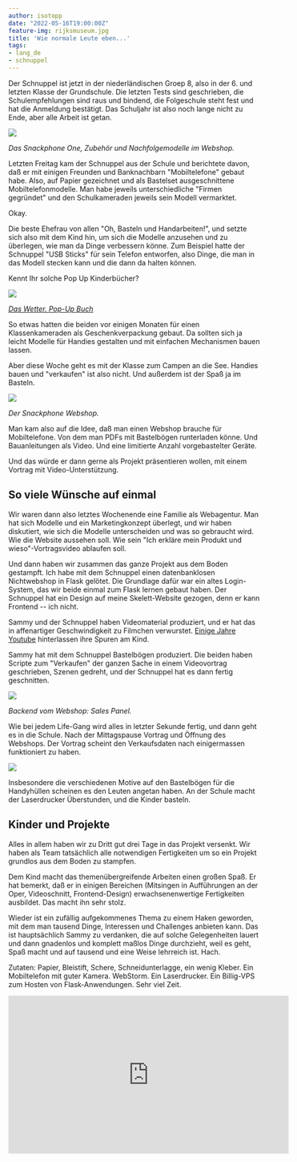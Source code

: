 ```yaml
---
author: isotopp
date: "2022-05-16T19:00:00Z"
feature-img: rijksmuseum.jpg
title: 'Wie normale Leute eben...'
tags:
- lang_de
- schnuppel
---
```


Der Schnuppel ist jetzt in der niederländischen Groep 8, also in der 6. und letzten Klasse der Grundschule.
Die letzten Tests sind geschrieben, die Schulempfehlungen sind raus und bindend, die Folgeschule steht fest und hat die Anmeldung bestätigt.
Das Schuljahr ist also noch lange nicht zu Ende, aber alle Arbeit ist getan.

![](https://blog.koehntopp.info/uploads/2022/05/snackphone-02.jpg)

*Das Snackphone One, Zubehör und Nachfolgemodelle im Webshop.*

Letzten Freitag kam der Schnuppel aus der Schule und berichtete davon, daß er mit einigen Freunden und Banknachbarn "Mobiltelefone" gebaut habe.
Also, auf Papier gezeichnet und als Bastelset ausgeschnittene Mobiltelefonmodelle.
Man habe jeweils unterschiedliche "Firmen gegründet" und den Schulkameraden jeweils sein Modell vermarktet.

Okay.

Die beste Ehefrau von allen "Oh, Basteln und Handarbeiten!", und setzte sich also mit dem Kind hin, um sich die Modelle anzusehen und zu überlegen, wie man da Dinge verbessern könne.
Zum Beispiel hatte der Schnuppel "USB Sticks" für sein Telefon entworfen, also Dinge, die man in das Modell stecken kann und die dann da halten können.

Kennt Ihr solche Pop Up Kinderbücher?

[![](https://blog.koehntopp.info/uploads/2022/05/popup.png)](https://www.tausendkind.ch/artikel/buch/das-wetter-pop-up-buch_34785275-1)

*[Das Wetter. Pop-Up Buch](https://www.tausendkind.ch/artikel/buch/das-wetter-pop-up-buch_34785275-1)*

So etwas hatten die beiden vor einigen Monaten für einen Klassenkameraden als Geschenkverpackung gebaut.
Da sollten sich ja leicht Modelle für Handies gestalten  und mit einfachen Mechanismen bauen lassen.

Aber diese Woche geht es mit der Klasse zum Campen an die See.
Handies bauen und "verkaufen" ist also nicht.
Und außerdem ist der Spaß ja im Basteln.

![](https://blog.koehntopp.info/uploads/2022/05/snackphone-01.jpg)

*Der Snackphone Webshop.*

Man kam also auf die Idee, daß man einen Webshop brauche für Mobiltelefone.
Von dem man PDFs mit Bastelbögen runterladen könne.
Und Bauanleitungen als Video.
Und eine limitierte Anzahl vorgebastelter Geräte.

Und das würde er dann gerne als Projekt präsentieren wollen, mit einem Vortrag mit Video-Unterstützung.

## So viele Wünsche auf einmal

Wir waren dann also letztes Wochenende eine Familie als Webagentur.
Man hat sich Modelle und ein Marketingkonzept überlegt, und wir haben diskutiert, wie sich die Modelle unterscheiden und was so gebraucht wird.
Wie die Website aussehen soll.
Wie sein "Ich erkläre mein Produkt und wieso"-Vortragsvideo ablaufen soll.

Und dann haben wir zusammen das ganze Projekt aus dem Boden gestampft.
Ich habe mit dem Schnuppel einen datenbanklosen Nichtwebshop in Flask gelötet.
Die Grundlage dafür war ein altes Login-System, das wir beide einmal zum Flask lernen gebaut haben.
Der Schnuppel hat ein Design auf meine Skelett-Website gezogen, denn er kann Frontend -- ich nicht.

Sammy und der Schnuppel haben Videomaterial produziert, und er hat das in affenartiger Geschwindigkeit zu Filmchen verwurstet.
[Einige Jahre Youtube](https://www.youtube.com/channel/UCrMVxZ3iIowFHUFCRz3QVqA) hinterlassen ihre Spuren am Kind.

Sammy hat mit dem Schnuppel Bastelbögen produziert.
Die beiden haben Scripte zum "Verkaufen" der ganzen Sache in einem Videovortrag geschrieben, Szenen gedreht, und der Schnuppel hat es dann fertig geschnitten.

![](https://blog.koehntopp.info/uploads/2022/05/snackphone-03.jpg)

*Backend vom Webshop: Sales Panel.*

Wie bei jedem Life-Gang wird alles in letzter Sekunde fertig, und dann geht es in die Schule.
Nach der Mittagspause Vortrag und Öffnung des Webshops.
Der Vortrag scheint den Verkaufsdaten nach einigermassen funktioniert zu haben.

![](https://blog.koehntopp.info/uploads/2022/05/snackphone-04.jpg)

Insbesondere die verschiedenen Motive auf den Bastelbögen für die Handyhüllen scheinen es den Leuten angetan haben.
An der Schule macht der Laserdrucker Überstunden, und die Kinder basteln.

## Kinder und Projekte

Alles in allem haben wir zu Dritt gut drei Tage in das Projekt versenkt.
Wir haben als Team tatsächlich alle notwendigen Fertigkeiten um so ein Projekt grundlos aus dem Boden zu stampfen.

Dem Kind macht das themenübergreifende Arbeiten einen großen Spaß.
Er hat bemerkt, daß er in einigen Bereichen (Mitsingen in Aufführungen an der Oper, Videoschnitt, Frontend-Design) erwachsenenwertige Fertigkeiten ausbildet.
Das macht ihn sehr stolz.

Wieder ist ein zufällig aufgekommenes Thema zu einem Haken geworden, mit dem man tausend Dinge, Interessen und Challenges anbieten kann.
Das ist hauptsächlich Sammy zu verdanken, die auf solche Gelegenheiten lauert und dann gnadenlos und komplett maßlos Dinge durchzieht, weil es geht, Spaß macht und auf tausend und eine Weise lehrreich ist.
Hach.

Zutaten: Papier, Bleistift, Schere, Schneidunterlagge, ein wenig Kleber. Ein Mobiltelefon mit guter Kamera. WebStorm. Ein Laserdrucker. Ein Billig-VPS zum Hosten von Flask-Anwendungen.
Sehr viel Zeit.

<iframe width="560" height="315" src="https://www.youtube-nocookie.com/embed/fN8FqrQyWqU" title="YouTube video player" frameborder="0" allow="accelerometer; autoplay; clipboard-write; encrypted-media; gyroscope; picture-in-picture" allowfullscreen></iframe>
